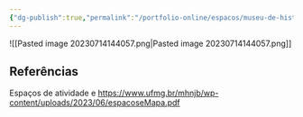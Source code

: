 ```yaml
---
{"dg-publish":true,"permalink":"/portfolio-online/espacos/museu-de-historia-natural-e-jardim-botanico/","tags":["💼/📍"],"created":"2024-02-05T11:59:48.644-03:00","updated":"2024-02-05T11:39:43.104-03:00"}
---
```




![[Pasted image 20230714144057.png\|Pasted image 20230714144057.png]]

## Referências

Espaços de atividade e 
<https://www.ufmg.br/mhnjb/wp-content/uploads/2023/06/espacoseMapa.pdf>
